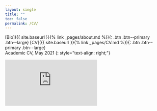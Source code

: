 ```yaml
---
layout: single
title: ""
toc: false
permalink: /CV/
---
```

[Bio]({{ site.baseurl }}{% link _pages/about.md %}){: .btn .btn--primary .btn--large} [CV]({{ site.baseurl }}{% link _pages/CV.md %}){: .btn .btn--primary .btn--large}
<br>
Academic CV, May 2021 {: style="text-align: right;"}

<embed src="https://regionary.github.io/assets/Curriculum Vitae.pdf.pdf" type="application/pdf" />
